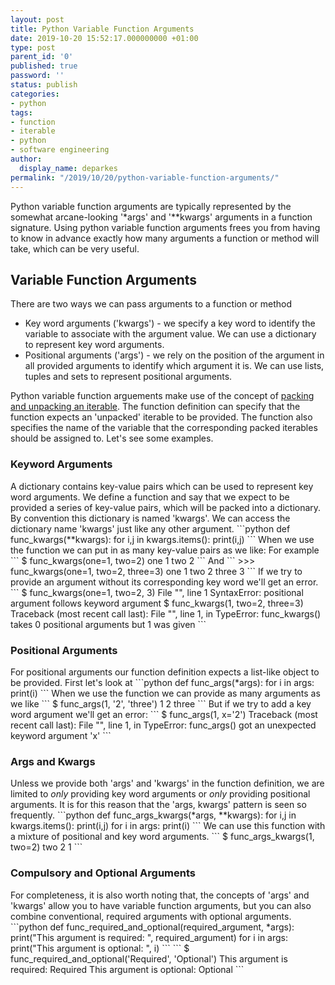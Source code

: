 ```yaml
---
layout: post
title: Python Variable Function Arguments
date: 2019-10-20 15:52:17.000000000 +01:00
type: post
parent_id: '0'
published: true
password: ''
status: publish
categories:
- python
tags:
- function
- iterable
- python
- software engineering
author:
  display_name: deparkes
permalink: "/2019/10/20/python-variable-function-arguments/"
---
```

Python variable function arguments are typically represented by the somewhat arcane-looking '*args' and '**kwargs' arguments in a function signature. Using python variable function arguments frees you from having to know in advance exactly how many arguments a function or method will take, which can be very useful.
<h2>Variable Function Arguments</h2>
There are two ways we can pass arguments to a function or method
<ul>
<li>Key word arguments ('kwargs') - we specify a key word to identify the variable to associate with the argument value. We can use a dictionary to represent key word arguments.</li>
<li>Positional arguments ('args') - we rely on the position of the argument in all provided arguments to identify which argument it is. We can use lists, tuples and sets to represent positional arguments.</li>
</ul>
Python variable function arguements make use of the concept of <a href="{{site.baseurl}}/2018/02/09/python-unpacking-iterables/">packing and unpacking an iterable</a>.
The function definition can specify that the function expects an 'unpacked' iterable to be provided. The function also specifies the name of the variable that the corresponding packed iterables should be assigned to.
Let's see some examples.
<h3>Keyword Arguments</h3>
A dictionary contains key-value pairs which can be used to represent key word arguments. We define a function and say that we expect to be provided a series of key-value pairs, which will be packed into a dictionary.
By convention this dictionary is named 'kwargs'. We can access the dictionary name 'kwargs' just like any other argument.
```python
def func_kwargs(**kwargs):
    for i,j in kwargs.items():
        print(i,j)
```
When we use the function we can put in as many key-value pairs as we like:
For example
```
$ func_kwargs(one=1, two=2)
one 1
two 2
```
And
```
>>> func_kwargs(one=1, two=2, three=3)
one 1
two 2
three 3
```
If we try to provide an argument without its corresponding key word we'll get an error.
```
$ func_kwargs(one=1, two=2, 3)
  File "<stdin>", line 1
SyntaxError: positional argument follows keyword argument
$ func_kwargs(1, two=2, three=3)
Traceback (most recent call last):
  File "<stdin>", line 1, in <module>
TypeError: func_kwargs() takes 0 positional arguments but 1 was given
```
<h3>Positional Arguments</h3>
For positional arguments our function definition expects a list-like object to be provided.
First let's look at
```python
def func_args(*args):
    for i in args:
        print(i)
```
When we use the function we can provide as many arguments as we like
```
$ func_args(1, '2', 'three')
1
2
three
```
But if we try to add a key word argument we'll get an error:
```
$ func_args(1, x='2')
Traceback (most recent call last):
  File "<stdin>", line 1, in <module>
TypeError: func_args() got an unexpected keyword argument 'x'
```
<h3>Args and Kwargs</h3>
Unless we provide both 'args' and 'kwargs' in the function definition, we are limited to <em>only </em>providing key word arguments or <em>only</em> providing positional arguments. It is for this reason that the 'args, kwargs' pattern is seen so frequently.
```python
def func_args_kwargs(*args, **kwargs):
    for i,j in kwargs.items():
        print(i,j)
    for i in args:
        print(i)
```
We can use this function with a mixture of positional and key word arguments.
```
$ func_args_kwargs(1, two=2)
two 2
1
```

<h3>Compulsory and Optional Arguments</h3>
For completeness, it is also worth noting that, the concepts of 'args' and 'kwargs' allow you to have variable function arguments, but you can also combine conventional, required arguments with optional arguments.
```python
def func_required_and_optional(required_argument, *args):
    print("This argument is required: ", required_argument)
    for i in args:
        print("This argument is optional: ", i)
```
```
$ func_required_and_optional('Required', 'Optional')
This argument is required:  Required
This argument is optional:  Optional
```
